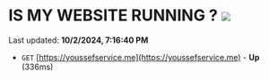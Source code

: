 # IS MY WEBSITE RUNNING ? [![](https://img.shields.io/static/v1?label=Sponsor&message=%E2%9D%A4&logo=GitHub&color=%23fe8e86)](https://github.com/sponsors/Youssef-Lehmam)

Last updated: **10/2/2024, 7:16:40 PM**

- `GET` [https://youssefservice.me](https://youssefservice.me) - **Up** (336ms)
